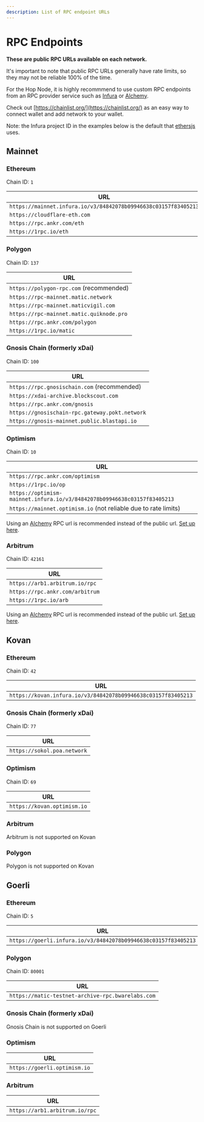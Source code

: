 ```yaml
---
description: List of RPC endpoint URLs
---
```


# RPC Endpoints

**These are public RPC URLs available on each network.**

It's important to note that public RPC URLs generally have rate limits, so they may not be reliable 100% of the time.

For the Hop Node, it is highly recommmend to use custom RPC endpoints from an RPC provider service such as [Infura](https://infura.io/) or [Alchemy](https://www.alchemy.com/).

Check out [https://chainlist.org/](https://chainlist.org/) as an easy way to connect wallet and add network to your wallet.

Note: the Infura project ID in the examples below is the default that [ethersjs](https://github.com/ethers-io/ethers.js/blob/0d40156fcba5be155aa5def71bcdb95b9c11d889/packages/providers/src.ts/infura-provider.ts#L17) uses.

## Mainnet

### Ethereum

Chain ID: `1`

| URL                                                             |
| --------------------------------------------------------------- |
| `https://mainnet.infura.io/v3/84842078b09946638c03157f83405213` |
| `https://cloudflare-eth.com`                                    |
| `https://rpc.ankr.com/eth`                                      |
| `https://1rpc.io/eth`                                           |

### Polygon

Chain ID: `137`

| URL                                      |
| ---------------------------------------- |
| `https://polygon-rpc.com` (recommended)  |
| `https://rpc-mainnet.matic.network`      |
| `https://rpc-mainnet.maticvigil.com`     |
| `https://rpc-mainnet.matic.quiknode.pro` |
| `https://rpc.ankr.com/polygon`           |
| `https://1rpc.io/matic`                  |

### Gnosis Chain (formerly xDai)

Chain ID: `100`

| URL                                            |
| ---------------------------------------------- |
| `https://rpc.gnosischain.com` (recommended)    |
| `https://xdai-archive.blockscout.com`          |
| `https://rpc.ankr.com/gnosis`                  |
| `https://gnosischain-rpc.gateway.pokt.network` |
| `https://gnosis-mainnet.public.blastapi.io`    |

### Optimism

Chain ID: `10`

| URL                            |
| ------------------------------ |
| `https://rpc.ankr.com/optimism`|
| `https://1rpc.io/op`           |
| `https://optimism-mainnet.infura.io/v3/84842078b09946638c03157f83405213` |
| `https://mainnet.optimism.io` (not reliable due to rate limits) |

Using an [Alchemy](https://www.alchemy.com/) RPC url is recommended instead of the public url. [Set up here](https://dashboard.alchemyapi.io/).

### Arbitrum

Chain ID: `42161`

| URL                             |
| ------------------------------- |
| `https://arb1.arbitrum.io/rpc`  |
| `https://rpc.ankr.com/arbitrum` |
| `https://1rpc.io/arb`           |

Using an [Alchemy](https://www.alchemy.com/) RPC url is recommended instead of the public url. [Set up here](https://dashboard.alchemyapi.io/).

## Kovan

### Ethereum

Chain ID: `42`

| URL                                                           |
| ------------------------------------------------------------- |
| `https://kovan.infura.io/v3/84842078b09946638c03157f83405213` |

### Gnosis Chain (formerly xDai)

Chain ID: `77`

| URL                         |
| --------------------------- |
| `https://sokol.poa.network` |

### Optimism

Chain ID: `69`

| URL                         |
| --------------------------- |
| `https://kovan.optimism.io` |

### Arbitrum

Arbitrum is not supported on Kovan

### Polygon

Polygon is not supported on Kovan

## Goerli

### Ethereum

Chain ID: `5`

| URL                                                            |
| -------------------------------------------------------------- |
| `https://goerli.infura.io/v3/84842078b09946638c03157f83405213` |

### Polygon

Chain ID: `80001`

| URL                                               |
| ------------------------------------------------- |
| `https://matic-testnet-archive-rpc.bwarelabs.com` |

### Gnosis Chain (formerly xDai)

Gnosis Chain is not supported on Goerli

### Optimism

| URL                          |
| ---------------------------- |
| `https://goerli.optimism.io` |

### Arbitrum

| URL                            |
| ------------------------------ |
| `https://arb1.arbitrum.io/rpc` |
